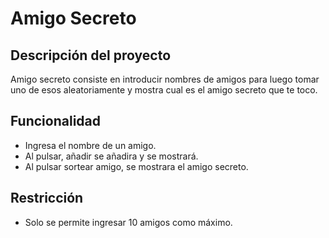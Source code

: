 <h1>Amigo Secreto</h1>

<h2>Descripción del proyecto</h2>

Amigo secreto consiste en introducir nombres de amigos 
para luego tomar uno de esos aleatoriamente y mostra cual es 
el amigo secreto que te toco.

<h2>Funcionalidad</h2>

- Ingresa el nombre de un amigo.
- Al pulsar, añadir se añadira y se mostrará.
- Al pulsar sortear amigo, se mostrara el amigo secreto.

<h2>Restricción</h2>

- Solo se permite ingresar 10 amigos como máximo.

